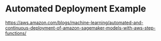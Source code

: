 # Automated Deployment Example

https://aws.amazon.com/blogs/machine-learning/automated-and-continuous-deployment-of-amazon-sagemaker-models-with-aws-step-functions/